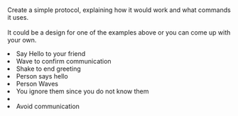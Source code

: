 <br> Create a simple protocol, explaining how it would work and what commands it uses.</br>
<br>It could be a design for one of the examples above or you can come up with your own. </br>

<li> Say Hello to your friend </li>
<li> Wave to confirm communication </li>
<li> Shake to end greeting </li>
<li> Person says hello </li>
<li> Person Waves </li>
<li> You ignore them since you do not know them <li>
<li> Avoid communication </li> 


